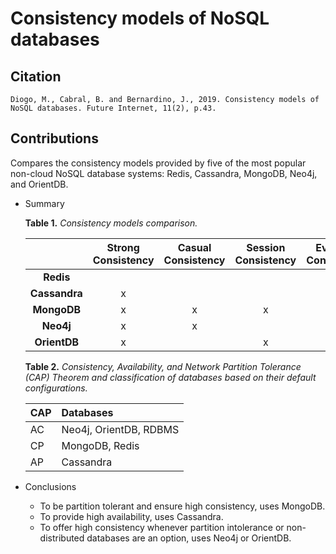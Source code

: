 # Consistency models of NoSQL databases

## Citation

```
Diogo, M., Cabral, B. and Bernardino, J., 2019. Consistency models of NoSQL databases. Future Internet, 11(2), p.43.
```

## Contributions

Compares the consistency models provided by five of the most popular non-cloud NoSQL database systems: Redis, Cassandra, MongoDB, Neo4j, and OrientDB.

* Summary

  **Table 1.** *Consistency models comparison.*

  |               | Strong Consistency | Casual Consistency | Session Consistency | Eventual Consistency | Weak Consistency |
  | :-----------: | :----------------: | :----------------: | :-----------------: | :------------------: | :--------------: |
  |   **Redis**   |                    |                    |                     |          x           |                  |
  | **Cassandra** |         x          |                    |                     |          x           |                  |
  |  **MongoDB**  |         x          |         x          |          x          |          x           |                  |
  |   **Neo4j**   |         x          |         x          |                     |          x           |                  |
  | **OrientDB**  |         x          |                    |          x          |          x           |                  |

  **Table 2.** *Consistency, Availability, and Network Partition Tolerance (CAP) Theorem and classification of databases based on their default configurations.*

  | CAP  | Databases              |
  | :--- | :--------------------- |
  | AC   | Neo4j, OrientDB, RDBMS |
  | CP   | MongoDB, Redis         |
  | AP   | Cassandra              |

* Conclusions
  * To be partition tolerant and ensure high consistency, uses MongoDB.
  * To provide high availability, uses Cassandra.
  * To offer high consistency whenever partition intolerance or non-distributed databases are an option, uses Neo4j or OrientDB.